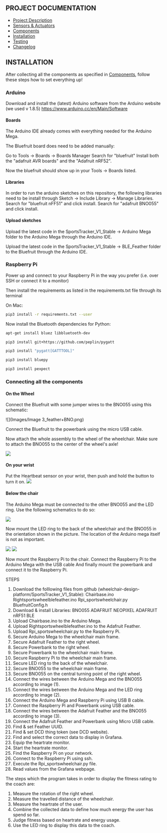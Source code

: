 ## PROJECT DOCUMENTATION

* [Project Description](README.md)
* [Sensors & Actuators](SENSORS_ACTUATORS.md)
* [Components](COMPONENTS.md)
* [Installation](INSTALLATION.md)
* [Testing](TESTING.md)
* [Changelog](CHANGELOG.md)


## INSTALLATION

 After collecting all the components as specified in [Components](COMPONENTS.md), follow these steps how to set everything up!

### Arduino

Download and install the (latest) Arduino software from the Arduino website (we used v 1.8.5) https://www.arduino.cc/en/Main/Software


#### Boards
The Arduino IDE already comes with everything needed for the Arduino Mega.

The Bluefruit board does need to be added manually:

Go to Tools -> Boards -> Boards Manager
Search for "bluefruit"
Install both the "adafruit AVR boards" and the "Adafruit nRF52".

Now the bluefruit should show up in your Tools -> Boards listed.

#### Libraries
In order to run the arduino sketches on this repository, the following libraries need to be install through Sketch -> Include Library -> Manage Libraries.
Search for "bluefruit nFF51" and click install.
Search for "adafruit BNO055" and click install.

#### Upload sketches
Upload the latest code in the SportsTracker_V1_Stable -> Arduino Mega folder to the Arduino Mega through the Arduino IDE.

Upload the latest code in the SportsTracker_V1_Stable -> BLE_Feather folder to the Bluefruit through the Arduino IDE.


### Raspberry Pi

Power up and connect to your Raspberry Pi in the way you prefer (i.e. over SSH or connect it to a monitor)

Then install the requirements as listed in the requirements.txt file through its terminal

On Mac:
```bash
pip3 install -r requirements.txt --user
```

Now install the Bluetooth dependencies for Python:

```bash
apt-get install bluez libbluetooth-dev

pip3 install git+https://github.com/peplin/pygatt

pip3 install "pygatt[GATTTOOL]"

pip3 install bluepy

pip3 install pexpect
```


### Connecting all the components

#### On the Wheel
Connect the Bluefruit with some jumper wires to the BNO055 using this schematic:

![](Images/Image 3_feather+BNO.png)

Connect the Bluefruit to the powerbank using the micro USB cable.

Now attach the whole assembly to the wheel of the wheelchair.
Make sure to attach the BNO055 to the center of the wheel's axle!

![](Images/Photos/IMG_20190405_152401.jpg)

#### On your wrist

Put the Heartbeat sensor on your wrist, then push and hold the button to turn it on.
![](Images/Photos/IMG_20190405_153005.jpg)


#### Below the chair

The Arduino Mega must be connected to the other BNO055 and the LED ring. Use the following schematics to do so:

![](Images/ArduinoMega.png)

Now mount the LED ring to the back of the wheelchair and the BNO055 in the orientation shown in the picture. The location of the Arduino mega itself is not as important.

![](Images/Photos/IMG_20190408_144836.jpg)
![](Images/ArduinoMega.png)


Now mount the Raspberry Pi to the chair.
Connect the Raspberry Pi to the Arduino Mega with the USB cable
And finally mount the powerbank and connect it to the Raspberry Pi.











STEPS
1.	Download 	the folllowing files from github (wheelchair-design-platform/SportsTracker_V1_Stable):
							Chairbase.ino
							Rightsportswheelblefeather.ino
							Rpi_sportswheelchair.py
							BluefruitConfig.h
2.	Download & install Libraries: BNO055
												ADAFRUIT NEOPIXEL
												ADAFRUIT nRF51 BLE
4.  Upload Chairbase.ino to the Arduino Mega.
5.	Upload Rightsportswheelblefeather.ino to the Adafruit Feather.
6.	Upload Rpi_sportswheelchair.py to the Raspberry Pi.				
7.	Secure Arduino Mega to the wheelchair main frame.
8.	Secure Adafruit Feather to the right wheel.
9.	Secure Powerbank to the right wheel.
10.	Secure Powerbank to the wheelchair main frame.
11.	Secure Raspberry Pi to the wheelchair main frame.
12.	Secure LED ring to the back of the wheelchair.
13.	Secure BNO055 to the wheelchair main frame.
14.	Secure BNO055 on the central turning point of the right wheel.
15.	Connect the wires between the Arduino Mega and the BNO055 according to image (1).
16. Connect the wires between the Arduino Mega and the LED ring according to image (2).
17. Connect the Arduino Mega and Raspberry Pi using USB B cable.
18. Connect the Raspberry Pi and Powerbank using USB cable.
19. Connect the wires between the Adafruit Feather and the BNO055 according to image (3).
20. Connect the Adafruit Feather and Powerbank using Micro USB cable.
21.	Find & set Feather UUID.
22.	Find & set DCD thing token (see DCD website).
23. Find and select the correct data to display in Grafana.
24.	Equip the heartrate monitor.
25.	Start the heartrate monitor.
26.	Find the Raspberry Pi on your network.
27. Connect to the Raspberry Pi using ssh.
28. Execute the Rpi_sportswheelchair.py file.
29. Read values from the Grafana webpage.

The steps which the program takes in order to display the fitness rating to the coach are:

1.  Measure the rotation of the right wheel.
2.  Measure the travelled distance of the wheelchair.
3.  Measure the heartrate of the user.
4.  Combine the collected data to define how much energy the user has spend so far.
5.	Judge fitness based on heartrate and energy usage.
7.  Use the LED ring to display this data to the coach.

